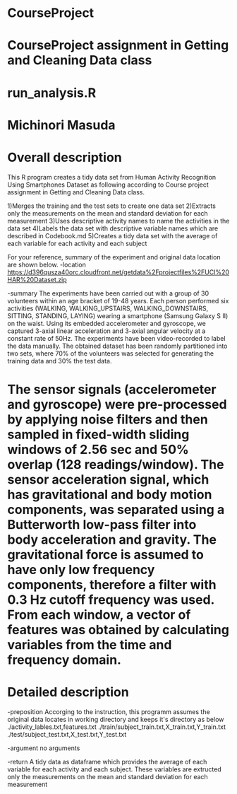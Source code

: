 CourseProject
=============

CourseProject assignment in Getting and Cleaning Data class
==================================================================
run_analysis.R
==================================================================
Michinori Masuda
==================================================================

Overall description
====================

This R program creates a tidy data set from Human Activity Recognition Using Smartphones Dataset as following according to Course project assignment in Getting and Cleaning Data class.

1)Merges the training and the test sets to create one data set
2)Extracts only the measurements on the mean and standard deviation for each measurement
3)Uses descriptive activity names to name the activities in the data set
4)Labels the data set with descriptive variable names which are described in Codebook.md 
5)Creates a tidy data set with the average of each variable for each activity and each subject


For your reference, summary of the experiment and original data location are shown below.
-location
https://d396qusza40orc.cloudfront.net/getdata%2Fprojectfiles%2FUCI%20HAR%20Dataset.zip

-summary
The experiments have been carried out with a group of 30 volunteers within an age bracket of 19-48 years. 
Each person performed six activities (WALKING, WALKING_UPSTAIRS, WALKING_DOWNSTAIRS, SITTING, STANDING, LAYING) wearing a smartphone (Samsung Galaxy S II) on the waist. 
Using its embedded accelerometer and gyroscope, we captured 3-axial linear acceleration and 3-axial angular velocity at a constant rate of 50Hz. 
The experiments have been video-recorded to label the data manually. 
The obtained dataset has been randomly partitioned into two sets, where 70% of the volunteers was selected for generating the training data and 30% the test data. 

The sensor signals (accelerometer and gyroscope) were pre-processed by applying noise filters and then sampled in fixed-width sliding windows of 2.56 sec and 50% overlap (128 readings/window). 
The sensor acceleration signal, which has gravitational and body motion components, was separated using a Butterworth low-pass filter into body acceleration and gravity. 
The gravitational force is assumed to have only low frequency components, therefore a filter with 0.3 Hz cutoff frequency was used. 
From each window, a vector of features was obtained by calculating variables from the time and frequency domain.
==================================================================

Detailed description
====================
-preposition
Accorging to the instruction, 
this programm assumes the original data locates in working directory and keeps it's directory as below
./activity_lables.txt,features.txt 
./train/subject_train.txt,X_train.txt,Y_train.txt
./test/subject_test.txt,X_test.txt,Y_test.txt

-argument
no arguments

-return
A tidy data as dataframe which provides the average of each variable for each activity and each subject.
These variables are extructed only the measurements on the mean and standard deviation for each measurement
